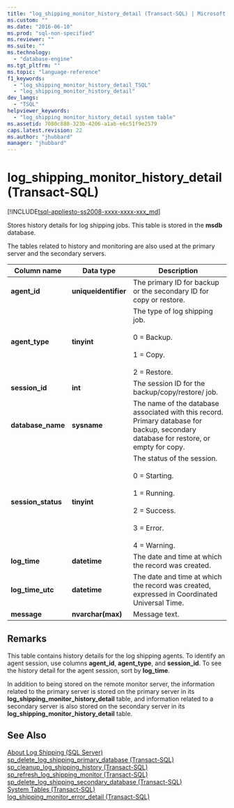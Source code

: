 ```yaml
---
title: "log_shipping_monitor_history_detail (Transact-SQL) | Microsoft Docs"
ms.custom: ""
ms.date: "2016-06-10"
ms.prod: "sql-non-specified"
ms.reviewer: ""
ms.suite: ""
ms.technology: 
  - "database-engine"
ms.tgt_pltfrm: ""
ms.topic: "language-reference"
f1_keywords: 
  - "log_shipping_monitor_history_detail_TSQL"
  - "log_shipping_monitor_history_detail"
dev_langs: 
  - "TSQL"
helpviewer_keywords: 
  - "log_shipping_monitor_history_detail system table"
ms.assetid: 7080c888-323b-4206-a1ab-e6c51f9e2579
caps.latest.revision: 22
ms.author: "jhubbard"
manager: "jhubbard"
---
```

# log_shipping_monitor_history_detail (Transact-SQL)
[!INCLUDE[tsql-appliesto-ss2008-xxxx-xxxx-xxx_md](../../../a9retired/includes/tsql-appliesto-ss2008-xxxx-xxxx-xxx-md.md)]

  Stores history details for log shipping jobs. This table is stored in the **msdb** database.  
  
 The tables related to history and monitoring are also used at the primary server and the secondary servers.  
  
|Column name|Data type|Description|  
|-----------------|---------------|-----------------|  
|**agent_id**|**uniqueidentifier**|The primary ID for backup or the secondary ID for copy or restore.|  
|**agent_type**|**tinyint**|The type of log shipping job.<br /><br /> 0 = Backup.<br /><br /> 1 = Copy.<br /><br /> 2 = Restore.|  
|**session_id**|**int**|The session ID for the backup/copy/restore/ job.|  
|**database_name**|**sysname**|The name of the database associated with this record. Primary database for backup, secondary database for restore, or empty for copy.|  
|**session_status**|**tinyint**|The status of the session.<br /><br /> 0 = Starting.<br /><br /> 1 = Running.<br /><br /> 2 = Success.<br /><br /> 3 = Error.<br /><br /> 4 = Warning.|  
|**log_time**|**datetime**|The date and time at which the record was created.|  
|**log_time_utc**|**datetime**|The date and time at which the record was created, expressed in Coordinated Universal Time.|  
|**message**|**nvarchar(max)**|Message text.|  
  
## Remarks  
 This table contains history details for the log shipping agents. To identify an agent session, use columns **agent_id**, **agent_type**, and **session_id**. To see the history detail for the agent session, sort by **log_time**.  
  
 In addition to being stored on the remote monitor server, the information related to the primary server is stored on the primary server in its **log_shipping_monitor_history_detail** table, and information related to a secondary server is also stored on the secondary server in its **log_shipping_monitor_history_detail** table.  
  
## See Also  
 [About Log Shipping &#40;SQL Server&#41;](../../../database-engine/log-shipping/about-log-shipping-sql-server.md)   
 [sp_delete_log_shipping_primary_database &#40;Transact-SQL&#41;](../../../relational-databases/reference/system-stored-procedures/sp-delete-log-shipping-primary-database-transact-sql.md)   
 [sp_cleanup_log_shipping_history &#40;Transact-SQL&#41;](../../../relational-databases/reference/system-stored-procedures/sp-cleanup-log-shipping-history-transact-sql.md)   
 [sp_refresh_log_shipping_monitor &#40;Transact-SQL&#41;](../../../relational-databases/reference/system-stored-procedures/sp-refresh-log-shipping-monitor-transact-sql.md)   
 [sp_delete_log_shipping_secondary_database &#40;Transact-SQL&#41;](../../../relational-databases/reference/system-stored-procedures/sp-delete-log-shipping-secondary-database-transact-sql.md)   
 [System Tables &#40;Transact-SQL&#41;](../../../relational-databases/reference/system-tables/system-tables-transact-sql.md)   
 [log_shipping_monitor_error_detail &#40;Transact-SQL&#41;](../../../relational-databases/reference/system-tables/log-shipping-monitor-error-detail-transact-sql.md)  
  
  